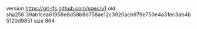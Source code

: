 version https://git-lfs.github.com/spec/v1
oid sha256:39ab1cea61958e8d58b8d758ae12c3920acb979e750e4a31ec3ab4b5120d9851
size 864
